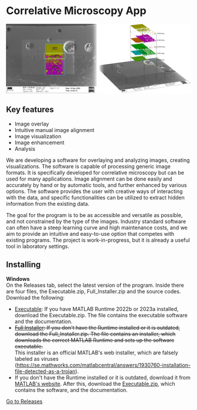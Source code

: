 # Correlative Microscopy App
![splash](splash.png)

## Key features
- Image overlay
- Intuitive manual image alignment
- Image visualization
- Image enhancement
- Analysis

We are developing a software for overlaying and analyzing images, creating visualizations. The software is capable of processing generic image formats. It is specifically developed for correlative microscopy but can be used for many applications. Image alignment can be done easily and accurately by hand or by automatic tools, and further enhanced by various options. The software provides the user with creative ways of interacting with the data, and specific functionalities can be utilized to extract hidden information from the existing data.

The goal for the program is to be as accessible and versatile as possible, and not constrained by the type of the images. Industry standard software can often have a steep learning curve and high maintenance costs, and we aim to provide an intuitive and easy-to-use option that competes with existing programs. The project is work-in-progress, but it is already a useful tool in laboratory settings.

## Installing
<b>Windows<br></b>
On the Releases tab, select the latest version of the program. Inside there are four files, the Executable.zip, Full_Installer.zip and the source codes. Download the following:
- [Executable](https://github.com/viliamsalli/CorrelativeMicroscopyApp/releases/download/v1.0/Executable.zip): If you have MATLAB Runtime 2022b or 2023a installed, download the Executable.zip. The file contains the executable software and the documentation.
- <s>[Full Installer](https://github.com/viliamsalli/CorrelativeMicroscopyApp/releases/download/v1.0/Full_Installer.zip): If you don't have the Runtime installed or it is outdated, download the Full_Installer.zip. The file contains an installer, which downloads the correct MATLAB Runtime and sets up the software executable. </s> <br> This installer is an official MATLAB's web installer, which are falsely labeled as viruses (https://se.mathworks.com/matlabcentral/answers/1930760-installation-file-detected-as-a-trojan).
- If you don't have the Runtime installed or it is outdated, download it from [MATLAB's website](https://se.mathworks.com/products/compiler/matlab-runtime.html). After this, download the [Executable.zip](https://github.com/viliamsalli/CorrelativeMicroscopyApp/releases/download/v1.0/Executable.zip), which contains the software, and the documentation.


[Go to Releases](../../releases)
